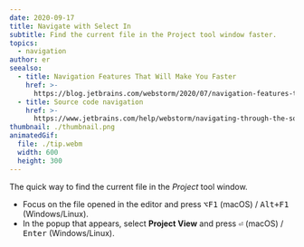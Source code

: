 ```yaml
---
date: 2020-09-17
title: Navigate with Select In
subtitle: Find the current file in the Project tool window faster.
topics:
  - navigation
author: er
seealso:
  - title: Navigation Features That Will Make You Faster
    href: >-
      https://blog.jetbrains.com/webstorm/2020/07/navigation-features-that-will-make-you-faster/
  - title: Source code navigation
    href: >-
      https://www.jetbrains.com/help/webstorm/navigating-through-the-source-code.html
thumbnail: ./thumbnail.png
animatedGif:
  file: ./tip.webm
  width: 600
  height: 300
---
```


The quick way to find the current file in the _Project_ tool window.

- Focus on the file opened in the editor and press <kbd>⌥F1</kbd> (macOS) / <kbd>Alt+F1</kbd> (Windows/Linux).
- In the popup that appears, select **Project View** and press <kbd>⏎</kbd> (macOS) / <kbd>Enter</kbd> (Windows/Linux).
